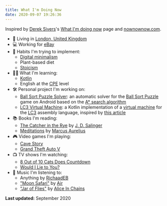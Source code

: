 ```yaml
---
title: What I'm Doing Now
date: 2020-09-07 19:26:36
---
```


Inspired by [Derek Sivers](https://sive.rs/)'s [What I'm doing now](https://sive.rs/now) page and [nownownow.com](https://nownownow.com/about).

- 🏡 Living in [London, United Kingdom](https://goo.gl/maps/Ve4r3ua7dpGJGpCS7)
- 💻 Working for [eBay](https://www.ebay.co.uk/)
- 🌱 Habits I'm trying to implement:
  - [Digital minimalism](https://www.calnewport.com/books/digital-minimalism/)
  - Plant-based diet
  - [Stoicism](https://dailystoic.com/)
- 👨‍🎓 What I'm learning:
  - [Kotlin](https://kotlinlang.org/)
  - English at the [CPE](https://www.cambridgeenglish.org/exams-and-tests/proficiency/) level
- 🛠️ Personal project I'm working on:
  - [Ball Sort Puzzle Solver](https://github.com/CianciuStyles/ball-sort-puzzle-solver): an automatic solver for the [Ball Sort Puzzle](https://play.google.com/store/apps/details?id=com.GMA.Ball.Sort.Puzzle&hl=it) game on Android based on the [A\* search algorithm](https://en.wikipedia.org/wiki/A*_search_algorithm)
  - [LC3 Virtual Machine](https://github.com/CianciuStyles/lc3-vm-kotlin): a Kotlin implementation of a [virtual machine](https://en.wikipedia.org/wiki/Virtual_machine) for the [LC3](https://en.wikipedia.org/wiki/Little_Computer_3) assembly language, inspired by [this article](https://justinmeiners.github.io/lc3-vm/)
- 📚 Books I'm reading:
  - [The Catcher in the Rye](https://en.wikipedia.org/wiki/The_Catcher_in_the_Rye) by [J. D. Salinger](https://en.wikipedia.org/wiki/J._D._Salinger)
  - [Meditations](https://en.wikipedia.org/wiki/Meditations) by [Marcus Aurelius](https://en.wikipedia.org/wiki/Marcus_Aurelius)
- 🎮 Video games I'm playing:
  - [Cave Story](https://en.wikipedia.org/wiki/Cave_Story)
  - [Grand Theft Auto V](https://www.rockstargames.com/V)
- 📺 TV shows I'm watching:
  - [8 Out of 10 Cats Does Countdown](https://www.channel4.com/programmes/8-out-of-10-cats-does-countdown)
  - [Would I Lie to You?](https://www.bbc.co.uk/programmes/b007r3n8)
- 🎵 Music I'm listening to:
  - Anything by [RichaadEB](https://www.youtube.com/channel/UCPM1bCbT-dVAHAEIpUUpVLQ)
  - ["Moon Safari"](https://www.discogs.com/AIR-French-Band-Moon-Safari/release/10097854) by [Air](https://www.discogs.com/artist/2770-AIR)
  - ["Jar of Flies"](https://www.discogs.com/Alice-In-Chains-Jar-Of-Flies/release/417191) by [Alice In Chains](https://www.discogs.com/artist/251846-Alice-In-Chains)

**Last updated:** September 2020
